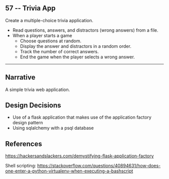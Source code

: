 ## 57 -- Trivia App
Create a multiple-choice trivia application.
  * Read questions, answers, and distractors (wrong answers) from a file.
  * When a player starts a game
    * Choose questions at random.
    * Display the answer and distractors in a random order.
    * Track the number of correct answers.
    * End the game when the player selects a wrong answer.

***
## Narrative
A simple trivia web application.

## Design Decisions
* Use of a flask application that makes use of the application factory design pattern
* Using sqlalchemy with a psql database



## References
https://hackersandslackers.com/demystifying-flask-application-factory

Shell scripting: https://stackoverflow.com/questions/40894631/how-does-one-enter-a-python-virtualenv-when-executing-a-bashscript
